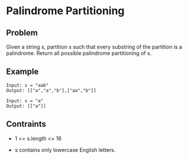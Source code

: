 # Palindrome Partitioning

## Problem

Given a string s, partition s such that every substring of the partition is a palindrome. Return all possible palindrome partitioning of s.

## Example

```text
Input: s = "aab"
Output: [["a","a","b"],["aa","b"]]
```

```text
Input: s = "a"
Output: [["a"]]
```

## Contraints

- 1 <= s.length <= 16

- s contains only lowercase English letters.
